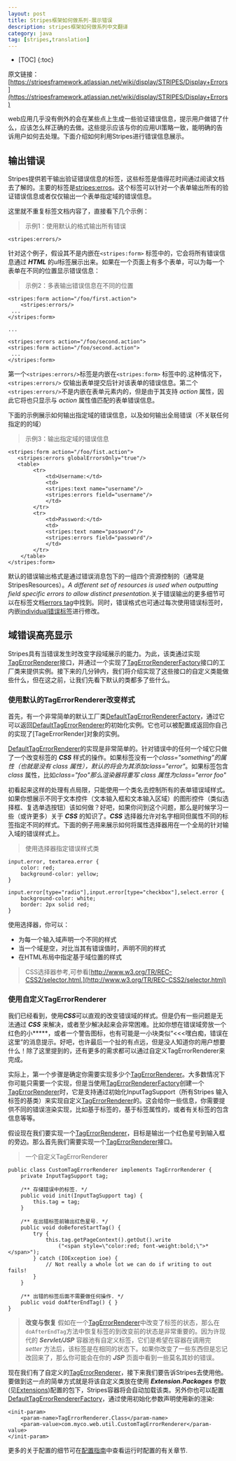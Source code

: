 ```yaml
---
layout: post
title: Stripes框架如何做系列-展示错误
description: stripes框架如何做系列中文翻译
category: java
tag: [stripes,translation]
---
```


* [TOC]
{:toc}

原文链接：[https://stripesframework.atlassian.net/wiki/display/STRIPES/Display+Errors](https://stripesframework.atlassian.net/wiki/display/STRIPES/Display+Errors)

web应用几乎没有例外的会在某些点上生成一些验证错误信息，提示用户做错了什么，应该怎么样正确的去做。这些提示应该与你的应用UI策略一致，能明确的告诉用户如何去处理。下面介绍如何利用Stripes进行错误信息展示。

## 输出错误

Stripes提供若干输出验证错误信息的标签，这些标签是值得花时间通过阅读文档去了解的。主要的标签是[stripes:erros](http://stripes.sourceforge.net/docs/current/taglib/stripes/errors.html)。这个标签可以针对一个表单输出所有的验证错误信息或者仅仅输出一个表单指定域的错误信息。

这里就不重复标签文档内容了，直接看下几个示例：

> 示例1：使用默认的格式输出所有错误
>
    <stripes:errors/>

针对这个例子，假设其不是内嵌在`<stripes:form>` 标签中的，它会将所有错误信息通过 ***HTML*** 的*ul*标签展示出来。如果在一个页面上有多个表单，可以为每一个表单在不同的位置显示错误信息：

> 示例2：多表输出错误信息在不同的位置
>
    <stripes:form action="/foo/first.action">
		<stripes:errors/>
	 ...
	</stripes:form>
> 
	...
> 
	<stripes:errors action="/foo/second.action">
	<stripes:form action="/foo/second.action">
	 ...
	</stripes:form>

第一个`<stripes:errors/>`标签是内嵌在`<stripes:form>` 标签中的.这种情况下，`<stripes:errors/>` 仅输出表单提交后针对该表单的错误信息。第二个`<stripes:errors/>`不是内嵌在表单元素内的，但是由于其支持 *action* 属性，因此它将也只显示与 *action* 属性值匹配的表单错误信息。

下面的示例展示如何输出指定域的错误信息，以及如何输出全局错误（不关联任何指定的的域）

> 示例3：输出指定域的错误信息
>
	<stripes:form action="/foo/fist.action">
       <stripes:errors globalErrorsOnly="true"/>
       <table>
			<tr>
			    <td>Username:</td>
			    <td>
				<stripes:text name="username"/>
				<stripes:errors field="username"/>
			    </td>
			</tr>
			<tr>
			    <td>Password:</td>
			    <td>
				<stripes:text name="password"/>
				<stripes:errors field="password"/>
			    </td>
			</tr>
    	</table>
	</stripes:form>


默认的错误输出格式是通过错误消息包下的一组四个资源控制的（通常是StripesResources）。*A different set of resources is used when outputting field specific errors to allow distinct presentation*.关于错误输出的更多细节可以在标签文档[errors tag](http://stripes.sourceforge.net/docs/current/taglib/stripes/errors.html)中找到。同时，错误格式也可通过每次使用错误标签时，内嵌[individual错误标签](http://stripes.sourceforge.net/docs/current/taglib/stripes/individual-error.html)进行修改。 



## 域错误高亮显示

Stripes具有当错误发生时改变字段域展示的能力。为此，该类通过实现 [TagErrorRenderer]接口，并通过一个实现了[TagErrorRendererFactory]接口的工厂类来提供实例。接下来的几分钟内，我们将介绍实现了这些接口的自定义类能做些什么，但在这之前，让我们先看下默认的类都多了些什么。

### 使用默认的TagErrorRenderer改变样式


首先，有一个非常简单的默认工厂类[DefaultTagErrorRendererFactory]，通过它可以返回[DefaultTagErrorRenderer]的初始化实例。它也可以被配置成返回你自己的实现了[TageErrorRender]对象的实例。

[DefaultTagErrorRenderer]的实现是非常简单的。针对错误中的任何一个域它只做了一个改变标签的 ***CSS*** 样式的操作。如果标签没有一个*class="something"*的属性（也就是没有 *class* 属性），默认的将会为其添加*class="error"*。如果标签包含 *class* 属性，比如*class="foo"*那么渲染器将重写 *class* 属性为*class="error foo"*

初看起来这样的处理有点局限，只能使用一个类名去控制所有的表单错误域样式。如果你想展示不同于文本控件（文本输入框和文本输入区域）的图形控件（类似选择框、复选单选按钮）该如何做？好吧，如果你问到这个问题，那么是时候学习一些（或许更多）关于 ***CSS*** 的知识了。***CSS*** 选择器允许对名字相同但属性不同的标签指定不同的样式。下面的例子用来展示如何将属性选择器用在一个全局的针对输入域的错误样式上。

> 使用选择器指定错误样式类
> 
	input.error, textarea.error {
		color: red;
		background-color: yellow;
	}
> 
	input.error[type="radio"],input.error[type="checkbox"],select.error {
		background-color: white;
		border: 2px solid red;
	}

使用选择器，你可以：

+ 为每一个输入域声明一个不同的样式
+ 当一个域是空，对比当其有错误值时，声明不同的样式
+ 在HTML布局中指定基于域位置的样式

> CSS选择器参考,可参看[http://www.w3.org/TR/REC-CSS2/selector.html.](http://www.w3.org/TR/REC-CSS2/selector.html)
 

### 使用自定义TagErrorRenderer

我们已经看到，使用***CSS***可以直观的改变错误域的样式。但是仍有一些问题是无法通过 ***CSS*** 来解决，或者至少解决起来会非常困难。比如你想在错误域旁放一个红色的小**\***，或者一个警告图标，也有可能是一小块类似“<<<嘿白痴，错误在这里”的消息提示。好吧，也许最后一个扯的有点远，但是没人知道你的用户想要什么！除了这里提到的，还有更多的需求都可以通过自定义TagErrorRenderer来完成。

实际上，第一个步骤是确定你需要实现多少个[TagErrorRenderer]。大多数情况下你可能只需要一个实现，但是当使用[TagErrorRendererFactory]创建一个[TagErrorRenderer]时，它是支持通过初始化InputTagSupport（所有Stripes 输入标签的基类）来实现自定义[TagErrorRenderer]的。这会给你一些信息，你需要提供不同的错误渲染实现，比如基于标签的，基于标签属性的，或者有关标签的包含信息等等。


假设现在我们要实现一个[TagErrorRenderer]，目标是输出一个红色星号到输入框的旁边。那么首先我们需要实现一个[TagErrorRenderer]接口。

> 一个自定义TagErrorRenderer
>
	public class CustomTagErrorRenderer implements TagErrorRenderer {
		private InputTagSupport tag;
> 
		/** 存储错误中的标签. */
		public void init(InputTagSupport tag) {
			this.tag = tag;
		}
 >
		/** 在出错标签前输出红色星号. */
		public void doBeforeStartTag() {
			try {
				this.tag.getPageContext().getOut().write
                    ("<span style=\"color:red; font-weight:bold;\">*</span>");
			} catch (IOException ioe) {
				// Not really a whole lot we can do if writing to out fails!
			}
		}
> 
		/** 出错的标签后面不需要做任何操作. */
		public void doAfterEndTag() { }
	}
    
> **改变与恢复**
> 假如在一个[TagErrorRenderer]中改变了标签的状态，那么在`doAfterEndTag`方法中恢复标签的到改变前的状态是非常重要的。因为许现代的 ***Servlet/JSP*** 容器池有自定义标签，它们是希望在容器在调用完 *setter* 方法后，该标签是在相同的状态下。如果你改变了一些东西但是忘记改回来了，那么你可能会在你的 ***JSP*** 页面中看到一些莫名其妙的错误。

现在我们有了自定义的[TagErrorRenderer]，接下来我们要告诉Stripes去使用他。要做到这一点的简单方式就是将该自定义类放在使用 ***Extension.Packages*** 参数(见[Extensions])配置的包下，Stripes容器将会自动加载该类。另外你也可以配置[DefaultTagErrorRendererFactory]，通过使用初始化参数声明使用新的渲染:

    <init-param>
        <param-name>TagErrorRenderer.Class</param-name>
        <param-value>com.myco.web.util.CustomTagErrorRenderer</param-value>
    </init-param>

更多的关于配置的细节可在[配置指南](https://stripesframework.atlassian.net/wiki/display/STRIPES/Configuration+Reference)中查看运行时配置的有关章节.



[TagErrorRenderer]: (http://stripes.sourceforge.net/docs/current/javadoc/net/sourceforge/stripes/tag/TagErrorRendererFactory.html)
[TagErrorRendererFactory]: (http://stripes.sourceforge.net/docs/current/javadoc/net/sourceforge/stripes/tag/TagErrorRendererFactory.html)
[DefaultTagErrorRenderer]: (http://stripes.sourceforge.net/docs/current/javadoc/net/sourceforge/stripes/tag/DefaultTagErrorRenderer.html)
[DefaultTagErrorRendererFactory]: (http://stripes.sourceforge.net/docs/current/javadoc/net/sourceforge/stripes/tag/DefaultTagErrorRendererFactory.html)
[Extensions]: (https://stripesframework.atlassian.net/wiki/display/STRIPES/Extensions)
